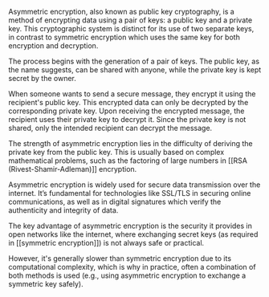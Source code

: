 Asymmetric encryption, also known as public key cryptography, is a method of encrypting data using a pair of keys: a public key and a private key. This cryptographic system is distinct for its use of two separate keys, in contrast to symmetric encryption which uses the same key for both encryption and decryption.

The process begins with the generation of a pair of keys. The public key, as the name suggests, can be shared with anyone, while the private key is kept secret by the owner. 

When someone wants to send a secure message, they encrypt it using the recipient's public key. This encrypted data can only be decrypted by the corresponding private key. Upon receiving the encrypted message, the recipient uses their private key to decrypt it. Since the private key is not shared, only the intended recipient can decrypt the message.

The strength of asymmetric encryption lies in the difficulty of deriving the private key from the public key. This is usually based on complex mathematical problems, such as the factoring of large numbers in [[RSA (Rivest-Shamir-Adleman)]] encryption.

Asymmetric encryption is widely used for secure data transmission over the internet. It’s fundamental for technologies like SSL/TLS in securing online communications, as well as in digital signatures which verify the authenticity and integrity of data.

The key advantage of asymmetric encryption is the security it provides in open networks like the internet, where exchanging secret keys (as required in [[symmetric encryption]]) is not always safe or practical. 

However, it's generally slower than symmetric encryption due to its computational complexity, which is why in practice, often a combination of both methods is used (e.g., using asymmetric encryption to exchange a symmetric key safely).